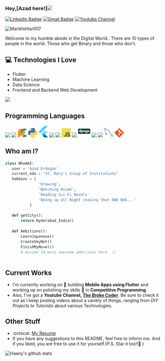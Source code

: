 
### Hey,[Azad here!]<img src="https://media.giphy.com/media/hvRJCLFzcasrR4ia7z/giphy.gif" width="25px">


[![Linkedin Badge](https://img.shields.io/badge/-haanyali-blue?style=flat-square&logo=Linkedin&logoColor=white&link=https://www.linkedin.com/in/haany-ali)](https://www.linkedin.com/in/haany-ali) [![Gmail Badge](https://img.shields.io/badge/-asterp04@gmail.com-c14438?style=flat-square&logo=Gmail&logoColor=white&link=mailto:asterp04@gmail.com)](mailto:asterp04@gmail.com) [![Youtube Channel](https://img.shields.io/badge/-The%20Broke%20Coder-c14438?style=flat-square&logo=Youtube&link=https://www.youtube.com/channel/UCietjxpksncMdOUkycv5nqA)](https://www.youtube.com/channel/UCietjxpksncMdOUkycv5nqA)
<p align="left"> <img src="https://komarev.com/ghpvc/?username=MarikIshtar007" alt="MarikIshtar007" /> </p>

Welcome to my humble abode in the Digital World.. There are 10 types of people in the world. Those who get Binary and those who don't.

## :computer: Technologies I Love
* Flutter
* Machine Learning
* Data Science
* Frontend and Backend Web Development

<img src = "https://github-readme-stats.vercel.app/api/top-langs/?username=azaderdogan&layout=compact">

## Programming Languages
<img src = 'https://github.com/MarikIshtar007/MarikIshtar007/blob/master/images/c-original.svg' width='30'/> <img src = 'https://github.com/azaderdogan/azaderdogan/blob/master/images/cpp.svg' width='30'/> <img src = 'https://github.com/azaderdogan/azaderdogan/blob/master/images/pycharm.svg' width='30'/> <img src = 'https://github.com/azaderdogan/azaderdogan/blob/master/images/python2.png' height='30'/> <img src = 'https://github.com/azaderdogan/azaderdogan/blob/master/images/flutter-logo.svg' width='30'/> <img src = 'https://github.com/azaderdogan/azaderdogan/blob/master/images/html.svg' width='30'/> <img src = 'https://github.com/azaderdogan/azaderdogan/blob/master/images/css.svg' width='30'/> <img src = 'https://github.com/azaderdogan/azaderdogan/blob/master/images/js.svg' width='30'/> <img src = 'https://github.com/azaderdogan/azaderdogan/blob/master/images/bootstrap.svg' width='33'/> <img src = 'https://github.com/azaderdogan/azaderdogan/blob/master/images/django.svg' height='40'/> <img src = 'https://github.com/azaderdogan/azaderdogan/blob/master/images/flask.png' width='30'/> <img src = 'https://github.com/azaderdogan/azaderdogan/blob/master/images/php.svg' width='40'/>
 <img src = 'https://github.com/azaderdogan/azaderdogan/blob/master/images/sql.svg' width='30'/> <img src = 'https://github.com/azaderdogan/azaderdogan/blob/master/images/git.svg' width='30'/>
 
 ## Who am I?
 ```python
 class WhoAmI:
 	user = 'Azad Erdoğan'
	current_edu = "St. Mary's Group of Institutions"
	hobbies = [
				'Drawing',
				'Watching Anime',
				'Reading Sci-Fi Novels'
				'Being up all Night chasing that ONE BUG...'
			]
	
	def getCity():
		return Hyderabad_India()
	
	def Ambitions():
		LearnJapanese()
		CreateSkyNet()
		FinishMyNovel()
		# Assume 10 more awesome ambitions here  ;)
	
 ```
 
## Current Works
 * I'm currently working on 🔭 building **Mobile Apps using Flutter** and working up on polishing my skills 🌱 in **Competitive Programming**.
 * Also, I've got a **Youtube Channel, [The Broke Coder](https://www.youtube.com/channel/UCietjxpksncMdOUkycv5nqA)**. Be sure to check it out as I keep posting videos about a variety of things, ranging from *DIY Projects to Tutorials* about various Technologies.
 
## Other Stuff
  - :octocat: [My Resume](https://drive.google.com/file/d/1r12H21TzxERUdxrNbbqBRdv1hQOcU2ko/view?usp=sharing)
  - If you have any suggestions to this README, feel free to inform me. And if you liked, you are free to use it for yourself.(P.S. Star it too!!:grimacing: )

![Haany's github stats](https://github-readme-stats.vercel.app/api?username=MarikIshtar007&show_icons=true&hide=[%22issues%22])
 
 
